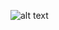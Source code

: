![alt text](https://graphiccave.com/wp-content/uploads/2015/04/Lock-Unlock-Icon-JPG-Graphic-Cave-1080x565.jpg)
